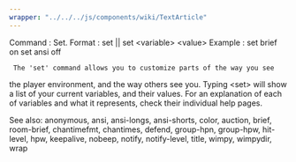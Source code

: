 ```yaml
---
wrapper: "../../../js/components/wiki/TextArticle"
---
```

Command : Set.
Format  : set || set &lt;variable&gt; &lt;value&gt;
Example : set brief on
          set ansi off

     The 'set' command allows you to customize parts of the way you see
the player environment, and the way others see you.  Typing &lt;set&gt; will
show a list of your current variables, and their values.
     For an explanation of each of variables and what it represents,
check their individual help pages.

See also: anonymous, ansi, ansi-longs, ansi-shorts, color, auction, brief,
          room-brief, chantimefmt, chantimes, defend, group-hpn, group-hpw,
          hit-level, hpw, keepalive, nobeep, notify, notify-level, title, 
          wimpy, wimpydir, wrap
